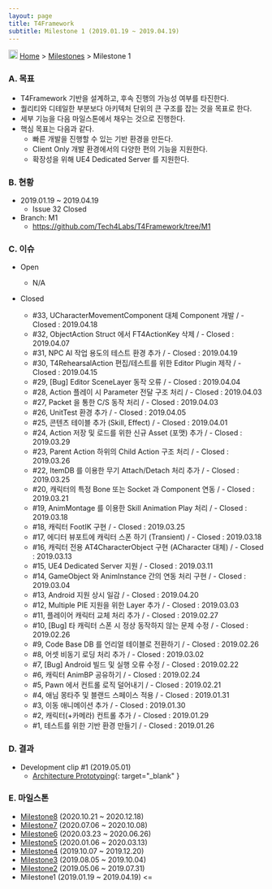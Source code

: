 ```yaml
---
layout: page
title: T4Framework
subtitle: Milestone 1 (2019.01.19 ~ 2019.04.19)
---
```

<img src="https://t4framework.com/img/Folders2.png" width="18px" height="18px"> [Home](https://t4framework.com/index) > [Milestones](https://t4framework.com/T4Framework_Milestones/) > Milestone 1

### A. 목표

- T4Framework 기반을 설계하고, 후속 진행의 가능성 여부를 타진한다.
- 퀄리티와 디테일한 부분보다 아키텍처 단위의 큰 구조를 잡는 것을 목표로 한다.
- 세부 기능을 다음 마일스톤에서 채우는 것으로 진행한다.
- 핵심 목표는 다음과 같다.
  - 빠른 개발을 진행할 수 있는 기반 환경을 만든다.
  - Client Only 개발 환경에서의 다양한 편의 기능을 지원한다.
  - 확장성을 위해 UE4 Dedicated Server 를 지원한다.

### B. 현황

- 2019.01.19 ~ 2019.04.19
  - Issue 32 Closed
- Branch: M1
  - <https://github.com/Tech4Labs/T4Framework/tree/M1>

### C. 이슈

- Open
  - N/A
  
- Closed
  - #33, UCharacterMovementComponent 대체 Component 개발 / - Closed : 2019.04.18
  - #32, ObjectAction Struct 에서 FT4ActionKey 삭제 / - Closed : 2019.04.07
  - #31, NPC AI 작업 용도의 테스트 환경 추가 / - Closed : 2019.04.19
  - #30, T4RehearsalAction 편집/테스트를 위한 Editor Plugin 제작 / - Closed : 2019.04.15
  - #29, [Bug] Editor SceneLayer 동작 오류 / - Closed : 2019.04.04
  - #28, Action 플레이 시 Parameter 전달 구조 처리 / - Closed : 2019.04.03
  - #27, Packet 을 통한 C/S 동작 처리 / - Closed : 2019.04.03
  - #26, UnitTest 환경 추가 / - Closed : 2019.04.05
  - #25, 콘텐츠 테이블 추가 (Skill, Effect) / - Closed : 2019.04.01
  - #24, Action 저장 및 로드를 위한 신규 Asset (포맷) 추가 / - Closed : 2019.03.29
  - #23, Parent Action 하위의 Child Action 구조 처리 / - Closed : 2019.03.26
  - #22, ItemDB 를 이용한 무기 Attach/Detach 처리 추가 / - Closed : 2019.03.25
  - #20, 캐릭터의 특정 Bone 또는 Socket 과 Component 연동 / - Closed : 2019.03.21
  - #19, AnimMontage 를 이용한 Skill Animation Play 처리 / - Closed : 2019.03.18
  - #18, 캐릭터 FootIK 구현 / - Closed : 2019.03.25
  - #17, 에디터 뷰포트에 캐릭터 스폰 하기 (Transient) / - Closed : 2019.03.18
  - #16, 캐릭터 전용 AT4CharacterObject 구현 (ACharacter 대체) / - Closed : 2019.03.13
  - #15, UE4 Dedicated Server 지원 / - Closed : 2019.03.11
  - #14, GameObject 와 AnimInstance 간의 연동 처리 구현 / - Closed : 2019.03.04
  - #13, Android 지원 상시 일감 / - Closed : 2019.04.20
  - #12, Multiple PIE 지원을 위한 Layer 추가 / - Closed : 2019.03.03
  - #11, 플레이어 캐릭터 교체 처리 추가 / - Closed : 2019.02.27
  - #10, [Bug] 타 캐릭터 스폰 시 정상 동작하지 않는 문제 수정 / - Closed : 2019.02.26
  - #9, Code Base DB 를 언리얼 테이블로 전환하기 / - Closed : 2019.02.26
  - #8, 어셋 비동기 로딩 처리 추가 / - Closed : 2019.03.02
  - #7, [Bug] Android 빌드 및 실행 오류 수정 / - Closed : 2019.02.22
  - #6, 캐릭터 AnimBP 공유하기 / - Closed : 2019.02.24
  - #5, Pawn 에서 컨트롤 로직 덜어내기 / - Closed : 2019.02.21
  - #4, 애님 몽타주 및 블랜드 스페이스 적용 / - Closed : 2019.01.31
  - #3, 이동 애니메이션 추가 / - Closed : 2019.01.30
  - #2, 캐릭터(+카메라) 컨트롤 추가 / - Closed : 2019.01.29
  - #1, 테스트를 위한 기반 환경 만들기 / - Closed : 2019.01.26

### D. 결과

- Development clip #1 (2019.05.01)
  - [Architecture Prototyping](https://youtu.be/kq6mi8CEYi0){: target="_blank" }

### E. 마일스톤

- [Milestone8](https://t4framework.com/T4Framework_Milestone8_Achieved/) (2020.10.21 ~ 2020.12.18)
- [Milestone7](https://t4framework.com/T4Framework_Milestone7_Achieved/) (2020.07.06 ~ 2020.10.08)
- [Milestone6](https://t4framework.com/T4Framework_Milestone6_Achieved/) (2020.03.23 ~ 2020.06.26)
- [Milestone5](https://t4framework.com/T4Framework_Milestone5_Achieved/) (2020.01.06 ~ 2020.03.13)
- [Milestone4](https://t4framework.com/T4Framework_Milestone4_Achieved/) (2019.10.07 ~ 2019.12.20)
- [Milestone3](https://t4framework.com/T4Framework_Milestone3_Achieved/) (2019.08.05 ~ 2019.10.04)
- [Milestone2](https://t4framework.com/T4Framework_Milestone2_Achieved/) (2019.05.06 ~ 2019.07.31)
- Milestone1 (2019.01.19 ~ 2019.04.19) <=

